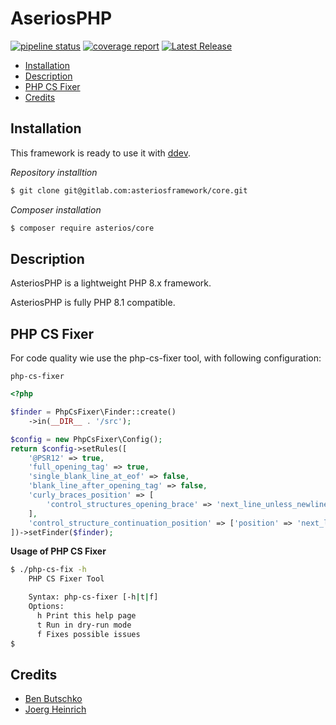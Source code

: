 # AseriosPHP <!-- omit in toc -->

[![pipeline status](https://gitlab.com/asteriosframework/core/badges/develop/pipeline.svg)](https://gitlab.com/asteriosframework/core/-/commits/develop)
[![coverage report](https://gitlab.com/asteriosframework/core/badges/develop/coverage.svg)](https://gitlab.com/asteriosframework/core/-/commits/develop)
[![Latest Release](https://gitlab.com/asteriosframework/core/-/badges/release.svg)](https://gitlab.com/asteriosframework/core/-/releases)

- [Installation](#installation)
- [Description](#description)
- [PHP CS Fixer](#php-cs-fixer)
- [Credits](#credits)


## Installation

This framework is ready to use it with [ddev](https://ddev.readthedocs.io/en/stable/).

*Repository installtion*

```bash
$ git clone git@gitlab.com:asteriosframework/core.git
```

*Composer installation*

```bash
$ composer require asterios/core
```

## Description
AsteriosPHP is a lightweight PHP 8.x framework.

AsteriosPHP is fully PHP 8.1 compatible.

## PHP CS Fixer

For code quality wie use the php-cs-fixer
tool, with following configuration:

`php-cs-fixer`

```php
<?php

$finder = PhpCsFixer\Finder::create()
    ->in(__DIR__ . '/src');

$config = new PhpCsFixer\Config();
return $config->setRules([
    '@PSR12' => true,
    'full_opening_tag' => true,
    'single_blank_line_at_eof' => false,
    'blank_line_after_opening_tag' => false,
    'curly_braces_position' => [
        'control_structures_opening_brace' => 'next_line_unless_newline_at_signature_end',
    ],
    'control_structure_continuation_position' => ['position' => 'next_line'],
])->setFinder($finder);
```

**Usage of PHP CS Fixer**

```bash
$ ./php-cs-fix -h
    PHP CS Fixer Tool

    Syntax: php-cs-fixer [-h|t|f]
    Options:
      h Print this help page
      t Run in dry-run mode
      f Fixes possible issues
$
```

## Credits

- [Ben Butschko](ben@asteriosphp.de)
- [Joerg Heinrich](joerg@asteriosphp.de)
